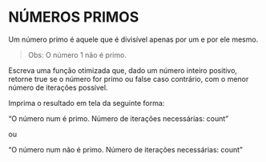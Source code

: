# NÚMEROS PRIMOS

Um número primo é aquele que é divisível apenas por um e por ele mesmo. 

> Obs: O número 1 não é primo.

Escreva uma função otimizada que, dado um número inteiro positivo, retorne true se o número for primo ou false caso contrário, com o menor número de iterações possível.

Imprima o resultado em tela da seguinte forma: 

“O número num é primo. Número de iterações necessárias: count”

ou

“O número num não é primo. Número de iterações necessárias: count”

